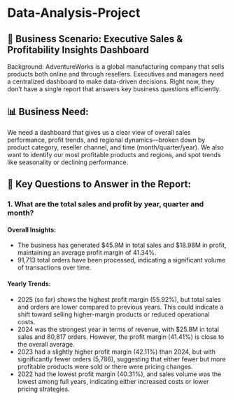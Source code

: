 # Data-Analysis-Project
## 🧠 Business Scenario: Executive Sales & Profitability Insights Dashboard
Background: AdventureWorks is a global manufacturing company that sells products both online and through resellers. 
Executives and managers need a centralized dashboard to make data-driven decisions. 
Right now, they don’t have a single report that answers key business questions efficiently.

## 📊 Business Need:
We need a dashboard that gives us a clear view of overall sales performance, profit trends, and regional dynamics—broken down by product category, reseller channel, and time (month/quarter/year). We also want to identify our most profitable products and regions, and spot trends like seasonality or declining performance.

## 🧩 Key Questions to Answer in the Report:
### 1. What are the total sales and profit by year, quarter and month?
#### Overall Insights:
- The business has generated $45.9M in total sales and $18.98M in profit, maintaining an average profit margin of 41.34%.
- 91,713 total orders have been processed, indicating a significant volume of transactions over time.
#### Yearly Trends:
- 2025 (so far) shows the highest profit margin (55.92%), but total sales and orders are lower compared to previous years. This could indicate a shift toward selling higher-margin products or reduced operational costs.
- 2024 was the strongest year in terms of revenue, with $25.8M in total sales and 80,817 orders. However, the profit margin (41.41%) is close to the overall average.
- 2023 had a slightly higher profit margin (42.11%) than 2024, but with significantly fewer orders (5,786), suggesting that either fewer but more profitable products were sold or there were pricing changes.
- 2022 had the lowest profit margin (40.31%), and sales volume was the lowest among full years, indicating either increased costs or lower pricing strategies.
